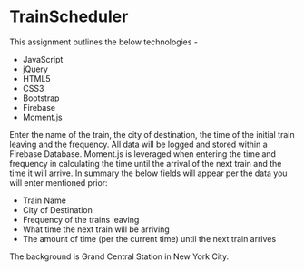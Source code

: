 # TrainScheduler

This assignment outlines the below technologies -
- JavaScript
- jQuery
- HTML5
- CSS3
- Bootstrap
- Firebase
- Moment.js

Enter the name of the train, the city of destination, the time of the initial train leaving and the frequency.  All data will be logged and stored within a Firebase Database. 
Moment.js is leveraged when entering the time and frequency in calculating the time until the arrival of the next train and the time it will arrive.  In summary the below fields will appear per the data you will enter mentioned prior:

- Train Name
- City of Destination
- Frequency of the trains leaving
- What time the next train will be arriving
- The amount of time (per the current time) until the next train arrives

The background is Grand Central Station in New York City.